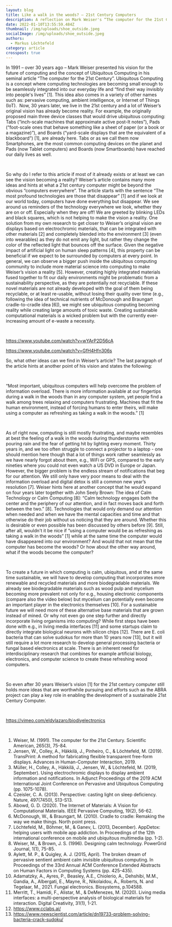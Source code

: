 ```yaml
---
layout: blog
title: Like a walk in the woods? – 21st Century Computers
description: A reflection on Mark Weiser's “The computer for the 21st Century”
date: 2022-01-10T13:55:59.484Z
thumbnail: /img/uploads/shoe_outside.jpeg
socialImage: /img/uploads/shoe_outside.jpeg
authors:
  - Markus Löchtefeld
category: article
crosspost: true
---
```

In 1991 – over 30 years ago – Mark Weiser presented his vision for the future of computing and the concept of Ubiquitous Computing in his seminal article “The computer for the 21st Century”. Ubiquitous Computing is a concept where computing technologies are becoming small enough to be seamlessly integrated into our everyday life and “find their way invisibly into people's lives” \[1]. This idea also comes in a variety of other names such as: pervasive computing, ambient intelligence, or Internet of Things (IoT).  Now, 30 years later, we live in the 21st century and a lot of Weiser’s original vision has already become reality. For example, the originally proposed main three device classes that would drive ubiquitous computing: Tabs (“inch-scale machines that approximate active post-It notes”), Pads (“foot-scale ones that behave something like a sheet of paper (or a book or a magazine)”), and Boards (“yard-scale displays that are the equivalent of a blackboard”) \[1], are already here. Tabs or as we call them now Smartphones, are the most common computing devices on the planet and Pads (now Tablet computers) and Boards (now Smartboards) have reached our daily lives as well.

 

So why do I refer to this article if most of it already exists or at least we can see the vision becoming a reality? Weiser’s article contains many more ideas and hints at what a 21st century computer might be beyond the obvious “computers everywhere”. The article starts with the sentence “The most profound technologies are those that disappear” \[1] and if we look at our world today, computers have done everything but disappear. We see around us reminders of the technology everywhere we look, whether they are on or off. Especially when they are off! We are greeted by blinking LEDs and black squares, which is not helping to make the vision a reality. One solution from my own research to get closer to Weiser’s original vision are displays based on electrochromic materials, that can be integrated with other materials \[2] and completely blended into the environment \[3] (even into wearables) as they do not emit any light, but rather they change the color of the reflected light that bounces off the surface. Given the negative impact of artificial light on human sleep patterns \[4], this property can be beneficial if we expect to be surrounded by computers at every point. In general, we can observe a bigger push inside the ubiquitous computing community to include more material science into computing to make Weiser’s vision a reality \[5]. However, creating highly integrated materials fused together to fit our daily environments might be problematic from a sustainability perspective, as they are potentially not recyclable. If these novel materials are not already developed with the goal of them being recyclable, or at least re-usable, without losing their quality over time (e.g., following the idea of technical nutrients of McDonough and Braungart cradle-to-cradle idea \[6]), we might see ubiquitous computing becoming reality while creating large amounts of toxic waste. Creating sustainable computational materials is a wicked problem but with the currently ever-increasing amount of e-waste a necessity.

 

<https://www.youtube.com/watch?v=wYArP2D56cA>

https://www.youtube.com/watch?v=GfH4Hfn306s



So, what other ideas can we find in Weiser’s article? The last paragraph of the article hints at another point of his vision and states the following:

 

“Most important, ubiquitous computers will help overcome the problem of information overload. There is more information available at our fingertips during a walk in the woods than in any computer system, yet people find a walk among trees relaxing and computers frustrating. Machines that fit the human environment, instead of forcing humans to enter theirs, will make using a computer as refreshing as taking a walk in the woods.” \[1]

 

As of right now, computing is still mostly frustrating, and maybe resembles at best the feeling of a walk in the woods during thunderstorms with pouring rain and the fear of getting hit by lighting every moment. Thirty years in, and we too often struggle to connect a projector to a laptop - one should mention here though that a lot of things work rather seamlessly as we have nearly forgot about them, e.g., WiFi or GPS, compared to the early nineties where you could not even watch a US DVD in Europe or Japan. However, the bigger problem is the endless stream of notifications that beg for our attention. We still only have very poor means to deal with the information overload and digital detox is still a common new year’s resolution \[7]. Weiser hints here at another concept that he would expand on four years later together with John Seely Brown: The idea of Calm Technology or Calm Computing \[8]: “Calm technology engages both the center and the periphery of our attention, and in fact moves back and forth between the two.” \[8]. Technologies that would only demand our attention when needed and when we have the mental capacities and time and that otherwise do their job without us noticing that they are around. Whether this is desirable or even possible has been discussed by others before \[9]. Still, after all, wouldn't it be nice if “using a computer would be as refreshing as taking a walk in the woods” \[1] while at the same time the computer would have disappeared into our environment? And would that not mean that the computer has become the woods? Or how about the other way around, what if the woods become the computer?

 

To create a future in which computing is calm, ubiquitous, and at the same time sustainable, we will have to develop computing that incorporates more renewable and recycled materials and more biodegradable materials. We already see biodegradable materials such as wood pulp and mycelium becoming more prevalent not only for e.g., housing electronic components (compare also the video below) but mycelium can potentially even become an important player in the electronics themselves \[10]. For a sustainable future we will need more of these alternative base materials that are grown instead of mined. Or why not even go one step further and directly incorporate living organisms into computing? While first steps have been done with e.g., in living media interfaces \[11] and some startups claim to directly integrate biological neurons with silicon chips \[12]. There are E. coli bacteria that can solve sudokus for more than 10 years now \[13], but it will still require a lot more research to develop general processing bacteria or fungal based electronics at scale. There is an inherent need for interdisciplinary research that combines for example artificial biology, electronics, and computer science to create these refreshing wood computers.

 

So even after 30 years Weiser’s vision \[1] for the 21st century computer still holds more ideas that are worthwhile pursuing and efforts such as the ABRA project can play a key role in enabling the development of a sustainable 21st Century Computer.

 

<https://vimeo.com/eldylazaro/biodiyelectronics>

 

1. Weiser, M. (1991). The computer for the 21st Century. Scientific American, 265(3), 75-84.
2. Jensen, W., Colley, A., Häkkilä, J., Pinheiro, C., & Löchtefeld, M. (2019). TransPrint: A method for fabricating flexible transparent free-form displays. Advances in Human-Computer Interaction, 2019.
3. Müller, H., Colley, A., Häkkilä, J., Jensen, W., & Löchtefeld, M. (2019, September). Using electrochromic displays to display ambient information and notifications. In Adjunct Proceedings of the 2019 ACM International Joint Conference on Pervasive and Ubiquitous Computing (pp. 1075-1078).  
4. Czeisler, C. A. (2013). Perspective: casting light on sleep deficiency. Nature, 497(7450), S13-S13.
5. Abowd, G. D. (2020). The Internet of Materials: A Vision for Computational Materials. IEEE Pervasive Computing, 19(2), 56-62.
6. McDonough, W., & Braungart, M. (2010). Cradle to cradle: Remaking the way we make things. North point press.
7. Löchtefeld, M., Böhmer, M., & Ganev, L. (2013, December). AppDetox: helping users with mobile app addiction. In Proceedings of the 12th international conference on mobile and ubiquitous multimedia (pp. 1-2).
8. Weiser, M., & Brown, J. S. (1996). Designing calm technology. PowerGrid Journal, 1(1), 75-85.
9. Aylett, M. P., & Quigley, A. J. (2015, April). The broken dream of pervasive sentient ambient calm invisible ubiquitous computing. In Proceedings of the 33rd Annual ACM Conference Extended Abstracts on Human Factors in Computing Systems (pp. 425-435).
10. Adamatzky, A., Ayres, P., Beasley, A.E., Chiolerio, A., Dehshibi, M.M., Gandia, A., Albergati, E., Mayne, R., Nikolaidou, A., Roberts, N. and Tegelaar, M., 2021. Fungal electronics. Biosystems, p.104588.
11. Merritt, T., Hamidi, F., Alistar, M., & DeMenezes, M. (2020). Living media interfaces: a multi-perspective analysis of biological materials for interaction. Digital Creativity, 31(1), 1-21.
12. <https://www.cclabs.ai/>
13. <https://www.newscientist.com/article/dn19733-problem-solving-bacteria-crack-sudoku/>